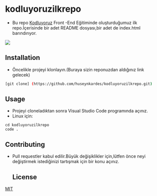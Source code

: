 # kodluyoruzilkrepo
* Bu repo [Kodluyoruz](https://www.kodluyoruz.org) Front -End Eğitiminde oluşturduğumuz ilk repo.İçerisinde bir adet README dosyası,bir adet de index.html barındırıyor.

![](https://avatars.githubusercontent.com/u/30476529?s=280&v=4)


## Installation
* Öncelikle projeyi klonlayın.(Buraya sizin reponuzdan aldığınız link gelecek)
```bash
[git clone] (https://github.com/huseynkardes/kodluyoruzilkrepo.git)
```
## Usage
* Projeyi cloneladıktan sonra Visual Studio Code programında açınız.
* Linux için:
```linux
cd kodluyoruzilkrepo
code .
```
## Contributing
* Pull requestler kabul edilir.Büyük değişiklikler için,lütfen önce neyi değiştirmek istediğinizi tartışmak için bir konu açınız.
  ## License
 [MIT](https://choosealicense.com/licenses/mit/)


  
  
